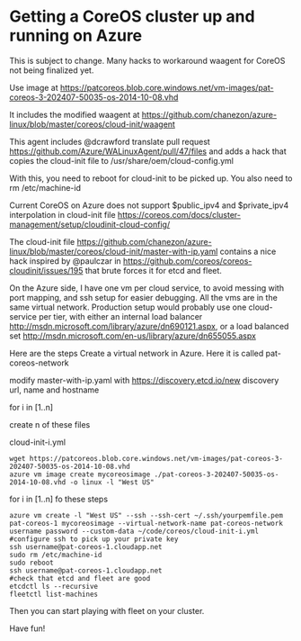 # Getting a CoreOS cluster up and running on Azure

This is subject to change. Many hacks to workaround waagent for CoreOS not being finalized yet.

Use image at https://patcoreos.blob.core.windows.net/vm-images/pat-coreos-3-202407-50035-os-2014-10-08.vhd

It includes the modified waagent at https://github.com/chanezon/azure-linux/blob/master/coreos/cloud-init/waagent

This agent includes @dcrawford translate pull request https://github.com/Azure/WALinuxAgent/pull/47/files and adds a hack that copies the cloud-init file to /usr/share/oem/cloud-config.yml 

With this, you need to reboot for cloud-init to be picked up.
You also need to rm /etc/machine-id

Current CoreOS on Azure does not support $public_ipv4 and $private_ipv4 interpolation in cloud-init file https://coreos.com/docs/cluster-management/setup/cloudinit-cloud-config/

The cloud-init file https://github.com/chanezon/azure-linux/blob/master/coreos/cloud-init/master-with-ip.yaml contains a nice hack inspired by @paulczar in https://github.com/coreos/coreos-cloudinit/issues/195 that brute forces it for etcd and fleet.

On the Azure side, I have one vm per cloud service, to avoid messing with port mapping, and ssh setup for easier debugging. All the vms are in the same virtual network. Production setup would probably use one cloud-service per tier, with either an internal load balancer http://msdn.microsoft.com/library/azure/dn690121.aspx, or a load balanced set http://msdn.microsoft.com/en-us/library/azure/dn655055.aspx

Here are the steps
Create a virtual network in Azure. Here it is called pat-coreos-network

modify master-with-ip.yaml with https://discovery.etcd.io/new discovery url, name and hostname

for i in [1..n]

create n of these files

cloud-init-i.yml

```shell
wget https://patcoreos.blob.core.windows.net/vm-images/pat-coreos-3-202407-50035-os-2014-10-08.vhd
azure vm image create mycoreosimage ./pat-coreos-3-202407-50035-os-2014-10-08.vhd -o linux -l "West US"
```
for i in [1..n] fo these steps
```shell
azure vm create -l "West US" --ssh --ssh-cert ~/.ssh/yourpemfile.pem pat-coreos-1 mycoreosimage --virtual-network-name pat-coreos-network username password --custom-data ~/code/coreos/cloud-init-i.yml
#configure ssh to pick up your private key
ssh username@pat-coreos-1.cloudapp.net
sudo rm /etc/machine-id 
sudo reboot
ssh username@pat-coreos-1.cloudapp.net
#check that etcd and fleet are good
etcdctl ls --recursive
fleetctl list-machines
```

Then you can start playing with fleet on your cluster.

Have fun!
